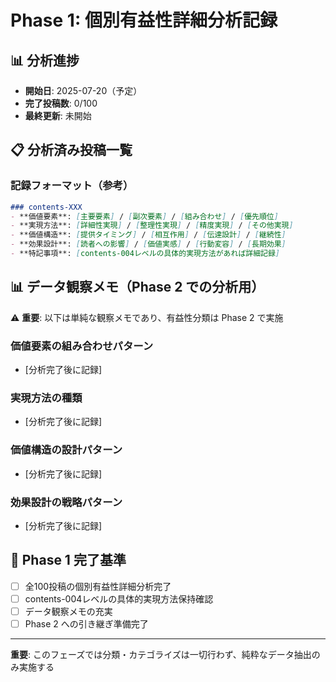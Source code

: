 # Phase 1: 個別有益性詳細分析記録

## 📊 分析進捗
- **開始日**: 2025-07-20（予定）
- **完了投稿数**: 0/100
- **最終更新**: 未開始

## 📋 分析済み投稿一覧

### 記録フォーマット（参考）
```markdown
### contents-XXX
- **価値要素**: [主要要素] / [副次要素] / [組み合わせ] / [優先順位]
- **実現方法**: [詳細性実現] / [整理性実現] / [精度実現] / [その他実現]
- **価値構造**: [提供タイミング] / [相互作用] / [伝達設計] / [継続性]
- **効果設計**: [読者への影響] / [価値実感] / [行動変容] / [長期効果]
- **特記事項**: [contents-004レベルの具体的実現方法があれば詳細記録]
```

## 📊 データ観察メモ（Phase 2 での分析用）

⚠️ **重要**: 以下は単純な観察メモであり、有益性分類は Phase 2 で実施

### 価値要素の組み合わせパターン
- [分析完了後に記録]

### 実現方法の種類
- [分析完了後に記録]

### 価値構造の設計パターン
- [分析完了後に記録]

### 効果設計の戦略パターン
- [分析完了後に記録]

## 🎯 Phase 1 完了基準
- [ ] 全100投稿の個別有益性詳細分析完了
- [ ] contents-004レベルの具体的実現方法保持確認
- [ ] データ観察メモの充実
- [ ] Phase 2 への引き継ぎ準備完了

---
**重要**: このフェーズでは分類・カテゴライズは一切行わず、純粋なデータ抽出のみ実施する
